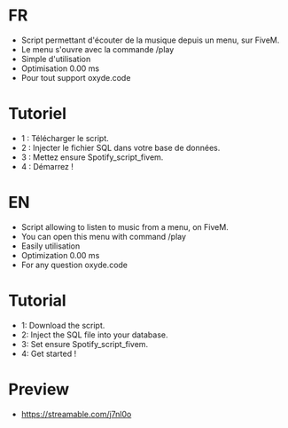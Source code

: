 # FR
- Script permettant d'écouter de la musique depuis un menu, sur FiveM.
- Le menu s'ouvre avec la commande /play
- Simple d'utilisation
- Optimisation 0.00 ms
- Pour tout support oxyde.code


# Tutoriel
- 1 : Télécharger le script.
- 2 : Injecter le fichier SQL dans votre base de données.
- 3 : Mettez ensure Spotify_script_fivem.
- 4 : Démarrez !

# EN
- Script allowing to listen to music from a menu, on FiveM.
- You can open this menu with command /play
- Easily utilisation
- Optimization 0.00 ms
- For any question oxyde.code

# Tutorial
- 1: Download the script.
- 2: Inject the SQL file into your database.
- 3: Set ensure Spotify_script_fivem.
- 4: Get started !

# Preview
- https://streamable.com/j7nl0o
